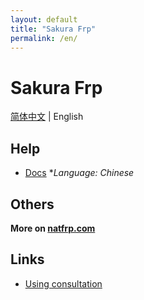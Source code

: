 ```yaml
---
layout: default
title: "Sakura Frp"
permalink: /en/
---
```


# Sakura Frp

[简体中文](/) | English

## Help

+ [Docs](/wiki/) **Language: Chinese*

<!-- + How to use the launcher: [Tutorial with images](https://blog.berd.moe/archives/sakura-frp-launcher-user-guide/)
+ frpc 使用方法：[Tutorial with images](https://blog.berd.moe/archives/sakura-frp-new-frpc-usage-guide/)
+ Minecraft 映射教程：[Video link](https://www.bilibili.com/video/BV15f4y1S7d6) *Unofficial*
+ 常见问题解答：[Read the blog post](https://baoshuo.blog/post/8tYaUDF47/) *Unofficial* -->

## Others

**More on [natfrp.com](https://www.natfrp.com/?from=natfrp.github.io)**

## Links

+ [Using consultation](https://owq.moe/channel/Natfrp)
